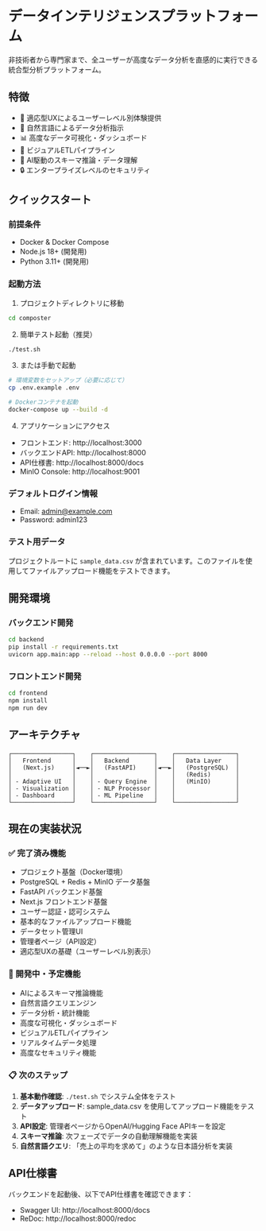 # データインテリジェンスプラットフォーム

非技術者から専門家まで、全ユーザーが高度なデータ分析を直感的に実行できる統合型分析プラットフォーム。

## 特徴

- 🤖 適応型UXによるユーザーレベル別体験提供
- 💬 自然言語によるデータ分析指示
- 📊 高度なデータ可視化・ダッシュボード
- 🔄 ビジュアルETLパイプライン
- 🧠 AI駆動のスキーマ推論・データ理解
- 🔒 エンタープライズレベルのセキュリティ

## クイックスタート

### 前提条件
- Docker & Docker Compose
- Node.js 18+ (開発用)
- Python 3.11+ (開発用)

### 起動方法

1. プロジェクトディレクトリに移動
```bash
cd composter
```

2. 簡単テスト起動（推奨）
```bash
./test.sh
```

3. または手動で起動
```bash
# 環境変数をセットアップ（必要に応じて）
cp .env.example .env

# Dockerコンテナを起動
docker-compose up --build -d
```

4. アプリケーションにアクセス
- フロントエンド: http://localhost:3000
- バックエンドAPI: http://localhost:8000
- API仕様書: http://localhost:8000/docs
- MinIO Console: http://localhost:9001

### デフォルトログイン情報
- Email: admin@example.com
- Password: admin123

### テスト用データ
プロジェクトルートに `sample_data.csv` が含まれています。このファイルを使用してファイルアップロード機能をテストできます。

## 開発環境

### バックエンド開発
```bash
cd backend
pip install -r requirements.txt
uvicorn app.main:app --reload --host 0.0.0.0 --port 8000
```

### フロントエンド開発
```bash
cd frontend
npm install
npm run dev
```

## アーキテクチャ

```
┌─────────────────┐    ┌─────────────────┐    ┌─────────────────┐
│   Frontend      │    │   Backend       │    │   Data Layer    │
│   (Next.js)     │◄──►│   (FastAPI)     │◄──►│   (PostgreSQL)  │
│                 │    │                 │    │   (Redis)       │
│ - Adaptive UI   │    │ - Query Engine  │    │   (MinIO)       │
│ - Visualization │    │ - NLP Processor │    │                 │
│ - Dashboard     │    │ - ML Pipeline   │    │                 │
└─────────────────┘    └─────────────────┘    └─────────────────┘
```

## 現在の実装状況

### ✅ 完了済み機能
- プロジェクト基盤（Docker環境）
- PostgreSQL + Redis + MinIO データ基盤
- FastAPI バックエンド基盤
- Next.js フロントエンド基盤
- ユーザー認証・認可システム
- 基本的なファイルアップロード機能
- データセット管理UI
- 管理者ページ（API設定）
- 適応型UXの基礎（ユーザーレベル別表示）

### 🚧 開発中・予定機能
- AIによるスキーマ推論機能
- 自然言語クエリエンジン
- データ分析・統計機能
- 高度な可視化・ダッシュボード
- ビジュアルETLパイプライン
- リアルタイムデータ処理
- 高度なセキュリティ機能

### 📋 次のステップ
1. **基本動作確認**: `./test.sh` でシステム全体をテスト
2. **データアップロード**: sample_data.csv を使用してアップロード機能をテスト
3. **API設定**: 管理者ページからOpenAI/Hugging Face APIキーを設定
4. **スキーマ推論**: 次フェーズでデータの自動理解機能を実装
5. **自然言語クエリ**: 「売上の平均を求めて」のような日本語分析を実装

## API仕様書

バックエンドを起動後、以下でAPI仕様書を確認できます：
- Swagger UI: http://localhost:8000/docs
- ReDoc: http://localhost:8000/redoc